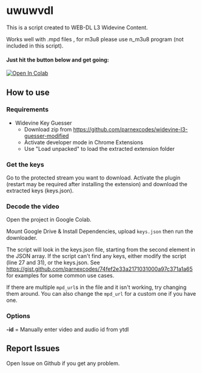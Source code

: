 # uwuwvdl
This is a script created to WEB-DL L3 Widevine Content.

Works well with .mpd files , for m3u8 please use n_m3u8 program (not included in this script).

#### Just hit the button below and get going:
<a href="https://colab.research.google.com/github/Ori5000/uwuwvdl/blob/main/uwuwvdl.ipynb" target="_parent"><img src="https://colab.research.google.com/assets/colab-badge.svg" alt="Open In Colab"/></a>

## How to use
### Requirements
* Widevine Key Guesser
  * Download zip from https://github.com/parnexcodes/widevine-l3-guesser-modified
  * Activate developer mode in Chrome Extensions
  * Use "Load unpacked" to load the extracted extension folder

### Get the keys
Go to the protected stream you want to download. Activate the plugin (restart may be required after installing the extension) and download the extracted keys (keys.json).

### Decode the video
Open the project in Google Colab.

Mount Google Drive & Install Dependencies, upload `keys.json` then run the downloader.

The script will look in the keys.json file, starting from the second element in the JSON array. If the script can't find any keys, either modify the script (line 27 and 31), or the keys.json. See <https://gist.github.com/parnexcodes/74fef2e33a2171031000a97c371a1a65> for examples for some common use cases.

If there are multiple `mpd_url`s in the file and it isn't working, try changing them around. You can also change the `mpd_url` for a custom one if you have one.

### Options
**-id** = Manually enter video and audio id from ytdl

## Report Issues

Open Issue on Github if you get any problem.

